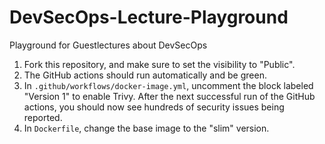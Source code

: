 # DevSecOps-Lecture-Playground
Playground for Guestlectures about DevSecOps

  1. Fork this repository, and make sure to set the visibility to "Public".
  2. The GitHub actions should run automatically and be green.
  3. In `.github/workflows/docker-image.yml`, uncomment the block labeled "Version 1" to enable Trivy.
     After the next successful run of the GitHub actions, you should now see hundreds of security issues being reported.
  4. In `Dockerfile`, change the base image to the "slim" version.
